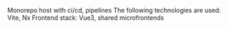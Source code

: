 Monorepo host with ci/cd, pipelines
The following technologies are used: Vite, Nx
Frontend stack: Vue3, shared microfrontends
